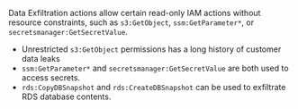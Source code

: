 Data Exfiltration actions allow certain read-only IAM actions without resource constraints, such as `s3:GetObject`, `ssm:GetParameter*`, or `secretsmanager:GetSecretValue`.

 * Unrestricted `s3:GetObject` permissions has a long history of customer data leaks
* `ssm:GetParameter*` and `secretsmanager:GetSecretValue` are both used to access secrets.
* `rds:CopyDBSnapshot` and `rds:CreateDBSnapshot` can be used to exfiltrate RDS database contents.
